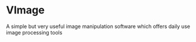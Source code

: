 # VImage
A simple but very useful image manipulation software which offers daily use image processing tools
